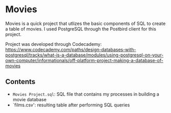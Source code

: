 # Movies

Movies is a quick project that utlizes the basic components of SQL to create a table of movies.
I used PostgreSQL through the Postbird client for this project.

Project was developed through Codecademy:
https://www.codecademy.com/paths/design-databases-with-postgresql/tracks/what-is-a-database/modules/using-postgresql-on-your-own-computer/informationals/off-platform-project-making-a-database-of-movies

## Contents
- `Movies Project.sql`: SQL file that contains my processes in building a movie database
- `films.csv': resulting table after performing SQL queries
